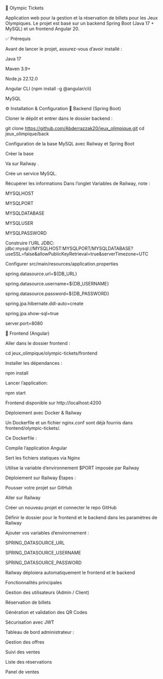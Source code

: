 🏅 Olympic Tickets

Application web pour la gestion et la réservation de billets pour les Jeux Olympiques.
Le projet est basé sur un backend Spring Boot (Java 17 + MySQL) et un frontend Angular 20.

✅ Prérequis

Avant de lancer le projet, assurez-vous d’avoir installé :

Java 17

Maven 3.9+

Node.js 22.12.0

Angular CLI (npm install -g @angular/cli)

MySQL

⚙️ Installation & Configuration
🔹 Backend (Spring Boot)

Cloner le dépôt et entrer dans le dossier backend :

git clone https://github.com/Abderrazzak20/jeux_olimpique.git
cd jeux_olimpique/back


Configuration de la base MySQL avec Railway et Spring Boot

Créer la base

Va sur Railway
.

Crée un service MySQL.

Récupérer les informations
Dans l’onglet Variables de Railway, note :

MYSQLHOST 

MYSQLPORT 

MYSQLDATABASE 

MYSQLUSER 

MYSQLPASSWORD 

Construire l’URL JDBC: jdbc:mysql://MYSQLHOST:MYSQLPORT/MYSQLDATABASE?useSSL=false&allowPublicKeyRetrieval=true&serverTimezone=UTC

Configurer src/main/resources/application.properties

spring.datasource.url=${DB_URL}

spring.datasource.username=${DB_USERNAME}

spring.datasource.password=${DB_PASSWORD}

spring.jpa.hibernate.ddl-auto=create

spring.jpa.show-sql=true

server.port=8080

🔹 Frontend (Angular)

Aller dans le dossier frontend :

cd jeux_olimpique/olympic-tickets/frontend


Installer les dépendances :

npm install


Lancer l’application:

npm start


Frontend disponible sur http://localhost:4200

 Déploiement avec Docker & Railway

Un Dockerfile et un fichier nginx.conf sont déjà fournis dans frontend/olympic-tickets/.

Ce Dockerfile :

Compile l’application Angular

Sert les fichiers statiques via Nginx

Utilise la variable d’environnement $PORT imposée par Railway

Déploiement sur Railway
Étapes :

Pousser votre projet sur GitHub

Aller sur Railway

Créer un nouveau projet et connecter le repo GitHub

Définir le dossier pour le frontend et le backend dans les paramètres de Railway

Ajouter vos variables d’environnement :

SPRING_DATASOURCE_URL

SPRING_DATASOURCE_USERNAME

SPRING_DATASOURCE_PASSWORD

Railway déploiera automatiquement le frontend et le backend 

Fonctionnalités principales

Gestion des utilisateurs (Admin / Client)

Réservation de billets

Génération et validation des QR Codes

Sécurisation avec JWT

Tableau de bord administrateur :

Gestion des offres

Suivi des ventes

Liste des réservations

Panel de ventes
